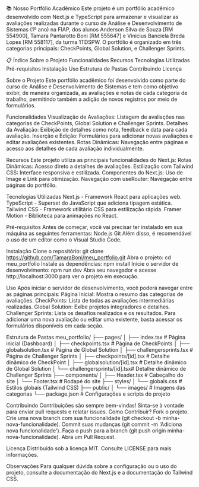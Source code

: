 📚 Nosso Portfólio Acadêmico
Este projeto é um portfólio acadêmico desenvolvido com Next.js e TypeScript para armazenar e visualizar as avaliações realizadas durante o curso de Análise e Desenvolvimento de Sistemas (1º ano) na FIAP, dos alunos Anderson Silva de Souza [RM 554900], Tamara Pantarotto Boni [RM 555647] e Vinicius Banciela Breda Lopes [RM 558117], da turma 1TDSPW. O portfólio é organizado em três categorias principais: CheckPoints, Global Solution, e Challenger Sprints.

📋 Índice
Sobre o Projeto
Funcionalidades
Recursos
Tecnologias Utilizadas
Pré-requisitos
Instalação
Uso
Estrutura de Pastas
Contribuindo
Licença

Sobre o Projeto
Este portfólio acadêmico foi desenvolvido como parte do curso de Análise e Desenvolvimento de Sistemas e tem como objetivo exibir, de maneira organizada, as avaliações e notas de cada categoria de trabalho, permitindo também a adição de novos registros por meio de formulários.

Funcionalidades
Visualização de Avaliações: Listagem de avaliações nas categorias de CheckPoints, Global Solution e Challenger Sprints.
Detalhes da Avaliação: Exibição de detalhes como nota, feedback e data para cada avaliação.
Inserção e Edição: Formulários para adicionar novas avaliações e editar avaliações existentes.
Rotas Dinâmicas: Navegação entre páginas e acesso aos detalhes de cada avaliação individualmente.

Recursos
Este projeto utiliza as principais funcionalidades do Next.js:
Rotas Dinâmicas: Acesso direto a detalhes de avaliações.
Estilização com Tailwind CSS: Interface responsiva e estilizada.
Componentes do Next.js: Uso de Image e Link para otimização.
Navegação com useRouter: Navegação entre páginas do portfólio.

Tecnologias Utilizadas
Next.js - Framework React para aplicações web.
TypeScript - Superset do JavaScript que adiciona tipagem estática.
Tailwind CSS - Framework utilitário CSS para estilização rápida.
Framer Motion - Biblioteca para animações no React.

Pré-requisitos
Antes de começar, você vai precisar ter instalado em sua máquina as seguintes ferramentas:
Node.js
Git
Além disso, é recomendável o uso de um editor como o Visual Studio Code.

Instalação
Clone o repositório:
git clone https://github.com/TamaraBoni/meu_portfolio.git
Abra o projeto:
cd meu_portfolio
Instale as dependências:
npm install
Inicie o servidor de desenvolvimento:
npm run dev
Abra seu navegador e acesse http://localhost:3000 para ver o projeto em execução.

Uso
Após iniciar o servidor de desenvolvimento, você poderá navegar entre as páginas principais:
Página Inicial: Mostra o resumo das categorias de avaliações.
CheckPoints: Lista de todas as avaliações intermediárias realizadas.
Global Solution: Exibe projetos integradores e detalhes.
Challenger Sprints: Lista os desafios realizados e os resultados.
Para adicionar uma nova avaliação ou editar uma existente, basta acessar os formulários disponíveis em cada seção.

Estrutura de Pastas
meu_portfolio/
├── pages/
│ ├── index.tsx # Página inicial (Dashboard)
│ ├── checkpoints.tsx # Página de CheckPoints
│ ├── globalsolution.tsx # Página de Global Solution
│ ├── challengersprints.tsx # Página de Challenger Sprints
│ ├── checkpoints/[id].tsx # Detalhe dinâmico de CheckPoint
│ ├── globalsolution/[id].tsx # Detalhe dinâmico de Global Solution
│ └── challengersprints/[id].tsx# Detalhe dinâmico de Challenger Sprints
├── components/
│ ├── Header.tsx # Cabeçalho do site
│ └── Footer.tsx # Rodapé do site
├── styles/
│ └── globals.css # Estilos globais (Tailwind CSS)
├── public/
│ └── images/ # Imagens das categorias
└── package.json # Configurações e scripts do projeto

Contribuindo
Contribuições são sempre bem-vindas! Sinta-se à vontade para enviar pull requests e relatar issues.
Como Contribuir?
Fork o projeto.
Crie uma nova branch com sua funcionalidade (git checkout -b minha-nova-funcionalidade).
Commit suas mudanças (git commit -m 'Adiciona nova funcionalidade').
Faça o push para a branch (git push origin minha-nova-funcionalidade).
Abra um Pull Request.

Licença
Distribuído sob a licença MIT. Consulte LICENSE para mais informações.

Observações
Para qualquer dúvida sobre a configuração ou o uso do projeto, consulte a documentação do Next.js e a documentação do Tailwind CSS.
